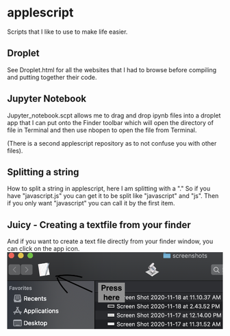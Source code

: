 # applescript

Scripts that I like to use to make life easier.

## Droplet

See Droplet.html for all the websites that I had to browse before compiling and putting together their code. 

## Jupyter Notebook

Jupyter_notebook.scpt allows me to drag and drop ipynb files into a droplet app that I can put onto the Finder toolbar which will open the directory of file in Terminal 
and then use nbopen to open the file from Terminal.

(There is a second applescript repository as to not confuse you with other files). 

## Splitting a string

How to split a string in applescript, here I am splitting with a "." So if you have "javascript.js" you can get it to be split like "javascript" and "js".  Then if you only want "javascript" you can call it by the first item. 

## Juicy - Creating a textfile from your finder

And if you want to create a text file directly from your finder window, you can click on the app icon. ![See](https://github.com/firedynasty/applescript/blob/master/create_textfile_from_finder/image1.png)


